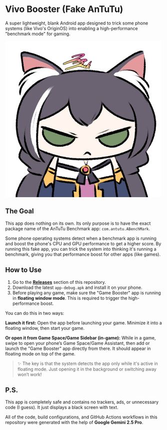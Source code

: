 # Vivo Booster (Fake AnTuTu)

A super lightweight, blank Android app designed to trick some phone systems (like Vivo's OriginOS) into enabling a high-performance "benchmark mode" for gaming.

![App Screenshot](https://raw.githubusercontent.com/LeTanVn/vivo-booster/refs/heads/main/app/src/main/res/mipmap-xxxhdpi/ic_launcher.png)


## The Goal

This app does nothing on its own. Its only purpose is to have the exact package name of the AnTuTu Benchmark app: `com.antutu.ABenchMark`.

Some phone operating systems detect when a benchmark app is running and boost the phone's CPU and GPU performance to get a higher score. By running this fake app, you can trick the system into thinking it's running a benchmark, giving you that performance boost for other apps (like games).

## How to Use

1.  Go to the [**Releases**](https://github.com/LeTanVn/vivo-booster/releases) section of this repository.
2.  Download the latest `app-debug.apk` and install it on your phone.
3.  Before playing any game, make sure the "Game Booster" app is running in **floating window mode**. This is required to trigger the high-performance boost.

You can do this in two ways:

**Launch it first:**
Open the app before launching your game. Minimize it into a floating window, then start your game.

**Or open it from Game Space/Game Sidebar (in-game):**
While in a game, swipe to open your phone’s Game Space/Game Assistant, then add or launch the "Game Booster" app directly from there. It should appear in floating mode on top of the game.

> ✨ The key is that the system detects the app only while it's active in floating mode. Just opening it in the background or switching away won’t work!

## P.S.

This app is completely safe and contains no trackers, ads, or unnecessary code (I guess). It just displays a black screen with text.

All of the code, build configurations, and GitHub Actions workflows in this repository were generated with the help of **Google Gemini 2.5 Pro**.
